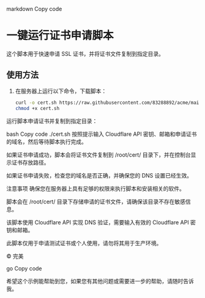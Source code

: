markdown
Copy code
# 一键运行证书申请脚本

这个脚本用于快速申请 SSL 证书，并将证书文件复制到指定目录。

## 使用方法

1. 在服务器上运行以下命令，下载脚本：

   ```bash
   curl -o cert.sh https://raw.githubusercontent.com/83288892/acme/main/cert.sh
   chmod +x cert.sh
运行脚本申请证书并复制到指定目录：

bash
Copy code
./cert.sh
按照提示输入 Cloudflare API 密钥、邮箱和申请证书的域名，然后等待脚本执行完成。

如果证书申请成功，脚本会将证书文件复制到 /root/cert/ 目录下，并在控制台显示证书存放路径。

如果证书申请失败，检查您的域名是否正确，并确保您的 DNS 设置已经生效。

注意事项
确保您在服务器上具有足够的权限来执行脚本和安装相关的软件。

脚本会在 /root/cert/ 目录下存储申请的证书文件，请确保该目录不存在敏感信息。

该脚本使用 Cloudflare API 实现 DNS 验证，需要输入有效的 Cloudflare API 密钥和邮箱。

此脚本仅用于申请测试证书或个人使用，请勿将其用于生产环境。

© 完美

go
Copy code




希望这个示例能帮助到您，如果您有其他问题或需要进一步的帮助，请随时告诉我。
